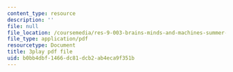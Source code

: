 ```yaml
---
content_type: resource
description: ''
file: null
file_location: /coursemedia/res-9-003-brains-minds-and-machines-summer-course-summer-2015/b0bb4dbf1466dc81dcb2ab4eca9f351b_2304746.pdf
file_type: application/pdf
resourcetype: Document
title: 3play pdf file
uid: b0bb4dbf-1466-dc81-dcb2-ab4eca9f351b
---
```


